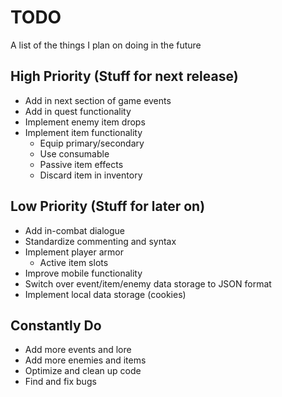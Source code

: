 # TODO
A list of the things I plan on doing in the future

## High Priority (Stuff for next release)

* Add in next section of game events
* Add in quest functionality
* Implement enemy item drops
* Implement item functionality
  * Equip primary/secondary
  * Use consumable
  * Passive item effects
  * Discard item in inventory

## Low Priority (Stuff for later on)

* Add in-combat dialogue
* Standardize commenting and syntax
* Implement player armor
  * Active item slots
* Improve mobile functionality
* Switch over event/item/enemy data storage to JSON format
* Implement local data storage (cookies)

## Constantly Do

* Add more events and lore
* Add more enemies and items
* Optimize and clean up code
* Find and fix bugs